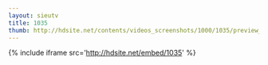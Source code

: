 ```yaml
---
layout: sieutv
title: 1035
thumb: http://hdsite.net/contents/videos_screenshots/1000/1035/preview_360p.mp4.jpg
---
```

{% include iframe src='http://hdsite.net/embed/1035' %}
 
